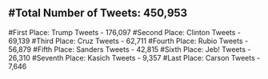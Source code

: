 #Total Number of Tweets: 450,953 
---
#First Place: Trump Tweets - 176,097
#Second Place: Clinton Tweets - 69,139
#Third Place: Cruz Tweets - 62,711
#Fourth Place: Rubio Tweets - 56,879
#Fifth Place: Sanders Tweets - 42,815
#Sixth Place: Jeb! Tweets - 26,310
#Seventh Place: Kasich Tweets - 9,357
#Last Place: Carson Tweets - 7,646
